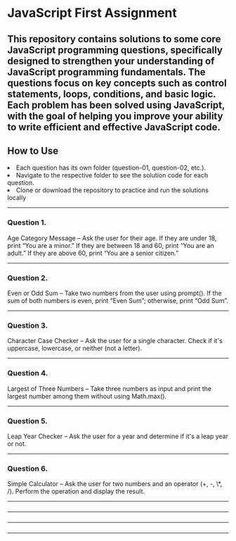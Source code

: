 <h1>JavaScript First Assignment</h1>

<h2>This repository contains solutions to some core JavaScript programming questions, specifically designed to strengthen your understanding of JavaScript programming fundamentals. The questions focus on key concepts such as control statements, loops, conditions, and basic logic. Each problem has been solved using JavaScript, with the goal of helping you improve your ability to write efficient and effective JavaScript code.</h2>

<h2>How to Use</h2>
<li>Each question has its own folder (question-01, question-02, etc.).</li>
<li>Navigate to the respective folder to see the solution code for each question.</li>
<li>Clone or download the repository to practice and run the solutions locally</li>

<hr/>
<h3>Question 1.</h3>
<p>   Age Category Message – Ask the user for their age. If they are
   under 18, print “You are a minor.” If they are between 18 and 60,
   print “You are an adult.” If they are above 60, print “You are a
   senior citizen.”</p>

<hr/>

<h3>Question 2.</h3>
<p>   Even or Odd Sum – Take two numbers from the user using
   prompt(). If the sum of both numbers is even, print “Even Sum”;
   otherwise, print “Odd Sum”.</p>

<hr/>

<h3>Question 3.</h3>
<p>   Character Case Checker – Ask the user for a single character.
   Check if it's uppercase, lowercase, or neither (not a letter).</p>

<hr/>

<h3>Question 4.</h3>
<p>   Largest of Three Numbers – Take three numbers as input and
   print the largest number among them without using
   Math.max().</p>

<hr/>

<h3>Question 5.</h3>
<p>   Leap Year Checker – Ask the user for a year and determine if
   it's a leap year or not.</p>

<hr/>

<h3>Question 6.</h3>
<p>   Simple Calculator – Ask the user for two numbers and an
   operator (+, -, \*, /). Perform the operation and display the result.</p>

<hr/>

<h3></h3>
<p></p>

<hr/>

<h3></h3>
<p></p>

<hr/>

<h3></h3>
<p></p>

<hr/>
